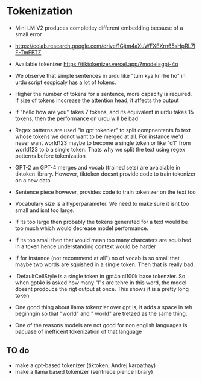 # Tokenization

- Mini LM V2 produces completley different embedding because of a small error
- https://colab.research.google.com/drive/1Gjtm4aXuWFXEXrn65sHpRL7IF-TmFBTZ

- Available tokenizer https://tiktokenizer.vercel.app/?model=gpt-4o
- We observe that simple sentences in urdu like "tum kya kr rhe ho" in urdu script escpicaly has a lot of tokens. 
- Higher the number of tokens for a sentence, more capacity is required. If size of tokens inccrease the attention head, it affects the output
- If "hello how are you" takes 7 tokens, and its equivalent in urdu takes 15 tokens, then the performance on urdu will be bad
- Regex patterns are used "in gpt tokenier" to split compnentents fo text whose tokens we donot want to be merged at all. For instance we'd never want world123 maybe to become a single token or like "d1" from world123 to b a single token. Thats why we split the text using regex patterns before tokenization
- GPT-2 an GPT-4 merges and vocab (trained sets) are avaialable in tiktoken library. However, tiktoken doesnt provide code to train tokenizer on a new data.
- Sentence piece however, provides code to train tokenizer on the text too


- Vocabulary size is a hyperparameter. We need to make sure it isnt too small and isnt too large. 
- If its too large then probably the tokens generated for a text would be too much which would decrease model performance. 
- If its too small then that would mean too many charcaters are squished in a token hence understanding context would be harder
- If for instance (not recommend at all") no of vocab is so small that maybe two words are squished in a single token. Then that is really bad.
- .DefaultCellStyle is a single token in gpt4o cl100k base tokenzier. So when gpt4o is asked how many "l"s are tehre in this word, the model doesnt prodouce the rigt output at once. This shows it is a pretty long token
- One good thing about llama tokenzier over gpt is, it adds a space in teh beginngin so that "world" and " world" are tretaed as the same thing.
- One of the reasons models are not good for non english languages is bacuase of inefficent tokenization of that language


## TO do
- make a gpt-based tokenizer (tiktoken, Andrej karpathay)
- make a llama based tokenizer (sentnece pience library)
